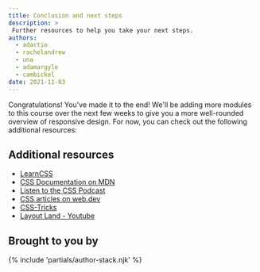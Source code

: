 ```yaml
---
title: Conclusion and next steps
description: >
 Further resources to help you take your next steps.
authors:
  - adactio
  - rachelandrew
  - una
  - adamargyle
  - cambickel
date: 2021-11-03
---
```


Congratulations! You've made it to the end! We'll be adding more modules to this course over the next few weeks to give you a more well-rounded overview of responsive design. For now, you can check out the following additional resources:

## Additional resources

- [LearnCSS](/learn/css)
- [CSS Documentation on MDN](https://developer.mozilla.org/docs/Web/CSS)
- [Listen to the CSS Podcast](https://thecsspodcast.libsyn.com)
- [CSS articles on web.dev](https://web.dev/tags/css/)
- [CSS-Tricks](https://css-tricks.com/tag/css/)
- [Layout Land - Youtube](https://www.youtube.com/channel/UC7TizprGknbDalbHplROtag)

## Brought to you by

{% include 'partials/author-stack.njk' %}

